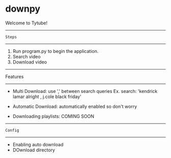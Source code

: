 # downpy

Welcome to Tytube!

**************

    Steps

**************

1. Run program.py to begin the application. 
2. Search video
3. Download video

**************

   Features

**************

- Multi Download: use ',' between search queries
	Ex. search: 'kendrick lamar alright , j.cole black friday'

- Automatic Download: automatically enabled so don't worry
- Downloading playlists: COMING SOON

**************

    Config

**************

- Enabling auto download
- DOwnload directory
